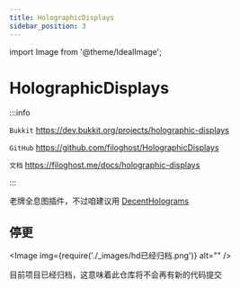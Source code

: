 ```yaml
---
title: HolographicDisplays
sidebar_position: 3
---
```


import Image from '@theme/IdealImage';

# HolographicDisplays

:::info

`Bukkit` https://dev.bukkit.org/projects/holographic-displays

`GitHub` https://github.com/filoghost/HolographicDisplays

`文档` https://filoghost.me/docs/holographic-displays

:::

老牌全息图插件，不过咱建议用 [DecentHolograms](DecentHolograms.md)

## 停更

<Image img={require('./_images/hd已经归档.png')} alt="" />

目前项目已经归档，这意味着此仓库将不会再有新的代码提交
